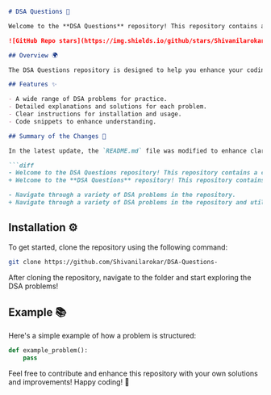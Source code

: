 ```markdown
# DSA Questions 🤖

Welcome to the **DSA Questions** repository! This repository contains a collection of Data Structures and Algorithms (DSA) problems for practice and learning.

![GitHub Repo stars](https://img.shields.io/github/stars/Shivanilarokar/DSA-Questions-?style=social) ![GitHub issues](https://img.shields.io/github/issues/Shivanilarokar/DSA-Questions-) ![GitHub forks](https://img.shields.io/github/forks/Shivanilarokar/DSA-Questions-?style=social)

## Overview 🌍

The DSA Questions repository is designed to help you enhance your coding skills through a variety of DSA challenges.

## Features ✨

- A wide range of DSA problems for practice.
- Detailed explanations and solutions for each problem.
- Clear instructions for installation and usage.
- Code snippets to enhance understanding.

## Summary of the Changes 🚀

In the latest update, the `README.md` file was modified to enhance clarity and structure. Here are the key changes:

```diff
- Welcome to the DSA Questions repository! This repository contains a collection of data structures and algorithms (DSA) problems designed to help you enhance your coding skills.
+ Welcome to the **DSA Questions** repository! This repository contains a collection of Data Structures and Algorithms (DSA) problems for practice and learning.

- Navigate through a variety of DSA problems in the repository.
+ Navigate through a variety of DSA problems in the repository and utilize the code snippets provided.
```

## Installation ⚙️

To get started, clone the repository using the following command:

```bash
git clone https://github.com/Shivanilarokar/DSA-Questions-
```

After cloning the repository, navigate to the folder and start exploring the DSA problems!

## Example 📚

Here's a simple example of how a problem is structured:

```python
def example_problem():
    pass
```

Feel free to contribute and enhance this repository with your own solutions and improvements! Happy coding! 🎉
```